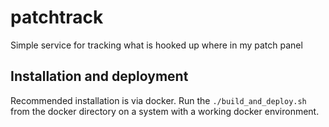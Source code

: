 # patchtrack
Simple service for tracking what is hooked up where in my patch panel

## Installation and deployment ##
Recommended installation is via docker. Run the ```./build_and_deploy.sh``` from the docker directory on a system with a working docker environment.
